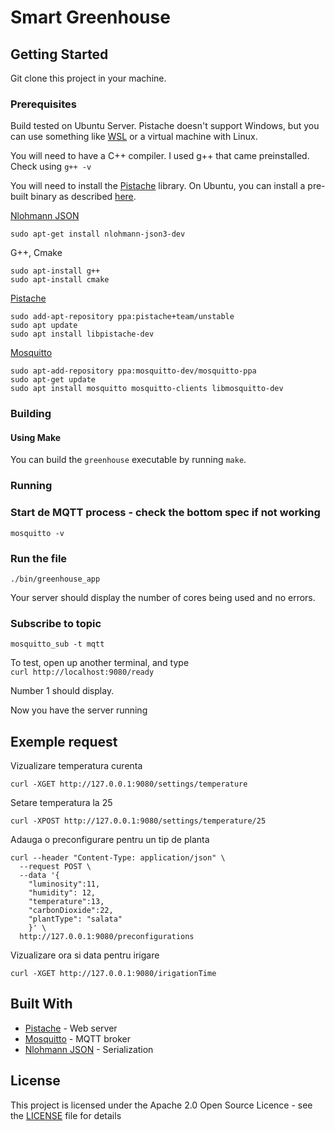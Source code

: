 # Smart Greenhouse

## Getting Started

Git clone this project in your machine.

### Prerequisites

Build tested on Ubuntu Server. Pistache doesn't support Windows, but you can use something like [WSL](https://docs.microsoft.com/en-us/windows/wsl/install-win10) or a virtual machine with Linux.

You will need to have a C++ compiler. I used g++ that came preinstalled. Check using `g++ -v`

You will need to install the [Pistache](https://github.com/pistacheio/pistache) library.
On Ubuntu, you can install a pre-built binary as described [here](http://pistache.io/docs/#installing-pistache).

[Nlohmann JSON](https://github.com/nlohmann/json)
```
sudo apt-get install nlohmann-json3-dev
```
G++, Cmake
```
sudo apt-install g++
sudo apt-install cmake
```
[Pistache](http://pistache.io/)
```
sudo add-apt-repository ppa:pistache+team/unstable
sudo apt update
sudo apt install libpistache-dev
```
[Mosquitto](https://mosquitto.org/)
```
sudo apt-add-repository ppa:mosquitto-dev/mosquitto-ppa
sudo apt-get update
sudo apt install mosquitto mosquitto-clients libmosquitto-dev
```

### Building

#### Using Make

You can build the `greenhouse` executable by running `make`.

### Running

### Start de MQTT process - check the bottom spec if not working
```
mosquitto -v
```

### Run the file
```
./bin/greenhouse_app
```
Your server should display the number of cores being used and no errors.

### Subscribe to topic
```
mosquitto_sub -t mqtt
```

To test, open up another terminal, and type\
`curl http://localhost:9080/ready`

Number 1 should display.

Now you have the server running
## Exemple request

Vizualizare temperatura curenta
```
curl -XGET http://127.0.0.1:9080/settings/temperature
```

Setare temperatura la 25
```
curl -XPOST http://127.0.0.1:9080/settings/temperature/25
```  

Adauga o preconfigurare pentru un tip de planta
```
curl --header "Content-Type: application/json" \
  --request POST \
  --data '{
    "luminosity":11,
    "humidity": 12,
    "temperature":13,
    "carbonDioxide":22,
    "plantType": "salata"
    }' \
  http://127.0.0.1:9080/preconfigurations
```  

Vizualizare ora si data pentru irigare
```
curl -XGET http://127.0.0.1:9080/irigationTime
```


## Built With

* [Pistache](https://github.com/pistacheio/pistache) - Web server
* [Mosquitto](https://github.com/eclipse/mosquitto) - MQTT broker
* [Nlohmann JSON](https://github.com/nlohmann/json) - Serialization


## License

This project is licensed under the Apache 2.0 Open Source Licence - see the [LICENSE](LICENSE) file for details

